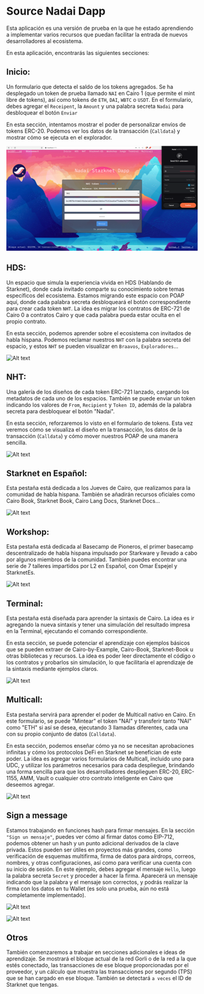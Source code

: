 # Source Nadai Dapp
Esta aplicación es una versión de prueba en la que he estado aprendiendo a implementar varios recursos que puedan facilitar la entrada de nuevos desarrolladores al ecosistema.

En esta aplicación, encontrarás las siguientes secciones:

## Inicio: 
Un formulario que detecta el saldo de los tokens agregados. Se ha desplegado un token de prueba llamado `NAI` en Cairo 1 (que permite el mint libre de tokens), así como tokens de `ETH`, `DAI`, `WBTC` o `USDT`. En el formulario, debes agregar el `Receipent`, la `Amount` y una palabra secreta `Nadai` para desbloquear el botón `Enviar`

En esta sección, intentamos mostrar el poder de personalizar envíos de tokens ERC-20. Podemos ver los datos de la transacción (`Calldata`) y mostrar cómo se ejecuta en el explorador.

![Alt text](src/assets/image.png)

## HDS:
Un espacio que simula la experiencia vivida en HDS (Hablando de Starknet), donde cada invitado comparte su conocimiento sobre temas específicos del ecosistema. Estamos migrando este espacio con POAP aquí, donde cada palabra secreta desbloqueará el botón correspondiente para crear cada token `NHT`. La idea es migrar los contratos de ERC-721 de Cairo 0 a contratos Cairo y que cada palabra pueda estar oculta en el propio contrato.

En esta sección, podemos aprender sobre el ecosistema con invitados de habla hispana. Podemos reclamar nuestros `NHT` con la palabra secreta del espacio, y estos `NHT` se pueden visualizar en `Braavos`, `Exploradores`...

![Alt text](image-2.png)

## NHT:
Una galería de los diseños de cada token ERC-721 lanzado, cargando los metadatos de cada uno de los espacios. También se puede enviar un token indicando los valores de `From`, `Recipient` y `Token ID`, además de la palabra secreta para desbloquear el botón "Nadai".

En esta sección, reforzaremos lo visto en el formulario de tokens. Esta vez veremos cómo se visualiza el diseño en la transacción, los datos de la transacción (`Calldata`) y cómo mover nuestros POAP de una manera sencilla.

![Alt text](image-1.png)

## Starknet en Español:
Esta pestaña está dedicada a los Jueves de Cairo, que realizamos para la comunidad de habla hispana. También se añadirán recursos oficiales como Cairo Book, Starknet Book, Cairo Lang Docs, Starknet Docs...

![Alt text](image-3.png)

## Workshop:
Esta pestaña está dedicada al Basecamp de Pioneros, el primer basecamp descentralizado de habla hispana impulsado por Starkware y llevado a cabo por algunos miembros de la comunidad. También puedes encontrar una serie de 7 talleres impartidos por L2 en Español, con Omar Espejel y StarknetEs.

![Alt text](image-4.png)

## Terminal:
Esta pestaña está diseñada para aprender la sintaxis de Cairo. La idea es ir agregando la nueva sintaxis y tener una simulación del resultado impresa en la Terminal, ejecutando el comando correspondiente.

En esta sección, se puede potenciar el aprendizaje con ejemplos básicos que se pueden extraer de Cairo-by-Example, Cairo-Book, Starknet-Book u otras bibliotecas y recursos. La idea es poder leer directamente el código o los contratos y probarlos sin simulación, lo que facilitaría el aprendizaje de la sintaxis mediante ejemplos claros.

![Alt text](image-5.png)

## Multicall:
Esta pestaña servirá para aprender el poder de Multicall nativo en Cairo. En este formulario, se puede "Mintear" el token "NAI" y transferir tanto "NAI" como "ETH" si así se desea, ejecutando 3 llamadas diferentes, cada una con su propio conjunto de datos (`Calldata`).

En esta sección, podemos enseñar cómo ya no se necesitan aprobaciones infinitas y cómo los protocolos DeFi en Starknet se benefician de este poder. La idea es agregar varios formularios de Multicall, incluido uno para UDC, y utilizar los parámetros necesarios para cada despliegue, brindando una forma sencilla para que los desarrolladores desplieguen ERC-20, ERC-1155, AMM, Vault o cualquier otro contrato inteligente en Cairo que deseemos agregar.

![Alt text](image-6.png)

## Sign a message
Estamos trabajando en funciones hash para firmar mensajes. En la sección `"Sign un mensaje"`, puedes ver cómo al firmar datos como EIP-712, podemos obtener un hash y un punto adicional derivados de la clave privada. Estos pueden ser útiles en proyectos más grandes, como verificación de esquemas multifirma, firma de datos para airdrops, correos, nombres, y otras configuraciones, así como para verificar una cuenta con su inicio de sesión. En este ejemplo, debes agregar el mensaje `Hello`, luego la palabra secreta `Secret` y proceder a hacer la firma. Aparecerá un mensaje indicando que la palabra y el mensaje son correctos, y podrás realizar la firma con los datos en tu Wallet (es solo una prueba, aún no está completamente implementado).

![Alt text](image-8.png)

![Alt text](image-7.png)

## Otros
También comenzaremos a trabajar en secciones adicionales e ideas de aprendizaje. Se mostrará el bloque actual de la red Gorli o de la red a la que estés conectado, las transacciones de ese bloque proporcionadas por el proveedor, y un cálculo que muestra las transacciones por segundo (TPS) que se han cargado en ese bloque. También se detectará `a veces` el ID de Starknet que tengas.